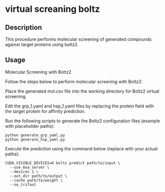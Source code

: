 virtual screaning boltz
==========

Description
-----------

This procedure performs molecular screening of generated compounds against target proteins using boltz2.

Usage
-----------

Molecular Screening with Boltz2

Follow the steps below to perform molecular screening with Boltz2:

Place the generated mol.csv file into the working directory for Boltz2 virtual screening.

Edit the grp_1.yaml and hsp_1.yaml files by replacing the protein field with the target protein for affinity prediction.

Run the following scripts to generate the Boltz2 configuration files (example with placeholder paths):

```
python generate_grp_yaml.py
python generate_hsp_yaml.py
```

Execute the prediction using the command below (replace with your actual paths):

```
CUDA_VISIBLE_DEVICES=6 boltz predict path/to/input \
  --use_msa_server \
  --devices 1 \
  --out_dir path/to/output \
  --cache path/to/weight \
  --no_trifast
```